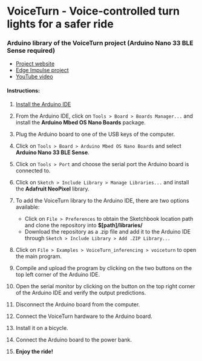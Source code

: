 # VoiceTurn - Voice-controlled turn lights for a safer ride

### Arduino library of the VoiceTurn project (Arduino Nano 33 BLE Sense required)
- [Project website](https://www.hackster.io/a_g_v/voiceturn-voice-controlled-turn-lights-for-a-safer-ride-3a8e78)
- [Edge Impulse project](https://studio.edgeimpulse.com/public/39038/latest)
- [YouTube video](https://www.youtube.com/watch?v=3fPsYWwPe0U)

#### Instructions:
1. [Install the Arduino IDE](https://www.arduino.cc/en/software)

2. From the Arduino IDE, click on `Tools > Board > Boards Manager...` and install the **Arduino Mbed OS Nano Boards** package.

3. Plug the Arduino board to one of the USB keys of the computer.

4. Click on `Tools > Board > Arduino Mbed OS Nano Boards` and select **Arduino Nano 33 BLE Sense**.

5. Click on `Tools > Port` and choose the serial port the Arduino board is connected to.

6. Click on `Sketch > Include Library > Manage Libraries...` and install the **Adafruit NeoPixel** library.

7. To add the VoiceTurn library to the Arduino IDE, there are two options available:
   - Click on `File > Preferences` to obtain the Sketchbook location path and clone the repository into **$[path]/libraries/**
   - Download the repository as a .zip file and add it to the Arduino IDE through `Sketch > Include Library > Add .ZIP Library...`

8. Click on `File > Examples > VoiceTurn_inferencing > voiceturn` to open the main program.

9. Compile and upload the program by clicking on the two buttons on the top left corner of the Arduino IDE.

10. Open the serial monitor by clicking on the button on the top right corner of the Arduino IDE and verify the output predictions.

11. Disconnect the Arduino board from the computer.

12. Connect the VoiceTurn hardware to the Arduino board.

13. Install it on a bicycle.

14. Connect the Arduino board to the power bank.

15. **Enjoy the ride!**
